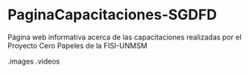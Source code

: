 ﻿# PaginaCapacitaciones-SGDFD
Página web informativa acerca de las capacitaciones realizadas por el Proyecto Cero Papeles de la FISI-UNMSM

.images
.videos